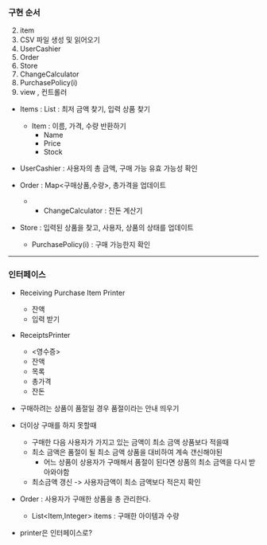 ### 구현 순서
2. item
1. CSV 파일 생성 및 읽어오기
3. UserCashier
4. Order
5. Store
6. ChangeCalculator
7.  PurchasePolicy(i)
8. view , 컨트롤러




- Items : List<Item> : 최저 금액 찾기, 입력 상품 찾기
  - Item : 이름, 가격, 수량 반환하기
    - Name
    - Price
    - Stock

- UserCashier : 사용자의 총 금액, 구매 가능 유효 가능성 확인
- Order : Map<구매상품,수량>, 총가격을 업데이트
  - - ChangeCalculator : 잔돈 계산기
- Store : 입력된 상품을 찾고, 사용자, 상품의 상태를 업데이트
  - PurchasePolicy(i) : 구매 가능한지 확인
---
### 인터페이스
- Receiving Purchase Item Printer
  - 잔액
  - 입력 받기
- ReceiptsPrinter
  - <영수증>
  - 잔액
  - 목록
  - 총가격
  - 잔돈






- 구매하려는 상품이 품절일 경우 품절이라는 안내 띄우기

- 더이상 구매를 하지 못할때
  - 구매한 다음 사용자가 가지고 있는 금액이 최소 금액 상품보다 적을때
  - 최소 금액은 품절이 될 최소 금액 상품을 대비하여 계속 갠신해야된
    - 어느 상품이 상용자가 구매해서 품절이 된다면 상품의 최소 금액을 다시 받아와야함
  - 최소금액 갱신 -> 사용자금액이 최소 금액보다 적은지 확인

- Order : 사용자가 구매한 상품을 총 관리한다.
  - List<Item,Integer> items : 구매한 아이템과 수량

- printer은 인터페이스로?